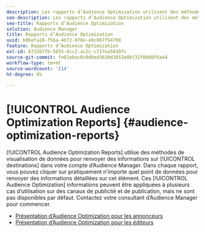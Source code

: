 ```yaml
---
description: Les rapports d’Audience Optimization utilisent des méthodes de visualisation de données pour renvoyer des informations sur les destinations de votre compte d’Audience Manager. Dans chaque rapport, vous pouvez cliquer sur pratiquement n’importe quel point de données pour renvoyer des informations détaillées sur cet élément. Ces informations sur les Audiences Optimization peuvent être appliquées à plusieurs cas d’utilisation sur des canaux de publicité et de publication, mais ne sont pas disponibles par défaut. Contactez votre consultant d’Audience Manager pour commencer.
seo-description: Les rapports d’Audience Optimization utilisent des méthodes de visualisation de données pour renvoyer des informations sur les destinations de votre compte d’Audience Manager. Dans chaque rapport, vous pouvez cliquer sur pratiquement n’importe quel point de données pour renvoyer des informations détaillées sur cet élément. Ces informations sur les Audiences Optimization peuvent être appliquées à plusieurs cas d’utilisation sur des canaux de publicité et de publication, mais ne sont pas disponibles par défaut. Contactez votre consultant d’Audience Manager pour commencer.
seo-title: Rapports d’Audience Optimization
solution: Audience Manager
title: Rapports d’Audience Optimization
uuid: b06efa28-f56a-4b72-978e-e0c067f54798
feature: Rapports d’Audience Optimization
exl-id: 673267fb-5655-4cc2-ac2c-c717ea5830fc
source-git-commit: fe01ebac8c0d0ad3630d3853e0bf32f0b00f6a44
workflow-type: tm+mt
source-wordcount: '214'
ht-degree: 8%

---
```


# [!UICONTROL Audience Optimization Reports] {#audience-optimization-reports}

[!UICONTROL Audience Optimization Reports] utilise des méthodes de visualisation de données pour renvoyer des informations sur [!UICONTROL destinations] dans votre compte d’Audience Manager. Dans chaque rapport, vous pouvez cliquer sur pratiquement n’importe quel point de données pour renvoyer des informations détaillées sur cet élément. Ces [!UICONTROL Audience Optimization] informations peuvent être appliquées à plusieurs cas d’utilisation sur des canaux de publicité et de publication, mais ne sont pas disponibles par défaut. Contactez votre consultant d’Audience Manager pour commencer.

+ [Présentation d’Audience Optimization pour les annonceurs](aor-advertisers/aor-advertisers.md)
+ [Présentation d’Audience Optimization pour les éditeurs](aor-publishers/aor-publishers.md)
